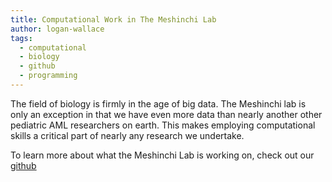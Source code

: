 ```yaml
---
title: Computational Work in The Meshinchi Lab
author: logan-wallace
tags:
  - computational
  - biology
  - github
  - programming
---
```


<!-- excerpt start -->
The field of biology is firmly in the age of big data. The Meshinchi lab is only an exception in that we have even more data than nearly another other pediatric AML researchers on earth. This makes employing computational skills a critical part of nearly any research we undertake. 
<!-- excerpt end -->


To learn more about what the Meshinchi Lab is working on, check out our [github](https://github.com/Meshinchi-Lab)
